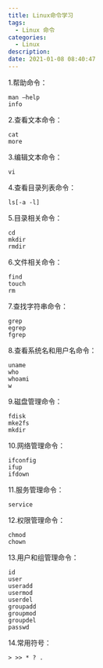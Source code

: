 ```yaml
---
title: Linux命令学习
tags:
  - Linux 命令
categories:
  - Linux
description: 
date: 2021-01-08 08:40:47
---
```


1.帮助命令：

```shell
man –help 
info
```

2.查看文本命令：

```shell
cat 
more
```

 <!-- more -->

3.编辑文本命令：

```shell
vi
```

4.查看目录列表命令：

```shell
ls[-a -l]
```

5.目录相关命令：

```shell
cd
mkdir 
rmdir
```

6.文件相关命令：

```shell
find 
touch 
rm
```

7.查找字符串命令：

````shell
grep 
egrep 
fgrep
````

8.查看系统名和用户名命令：

```shell
uname
who 
whoami 
w
```

9.磁盘管理命令：

````shell
fdisk
mke2fs 
mkdir
````

10.网络管理命令：

```shell
ifconfig 
ifup 
ifdown
```

11.服务管理命令：

```shell
service
```

12.权限管理命令：

```shell
chmod
chown
```

13.用户和组管理命令：

```shell
id
user
useradd
usermod 
userdel 
groupadd 
groupmod
groupdel
passwd
```

14.常用符号：

```shell
> >> * ? .
```







